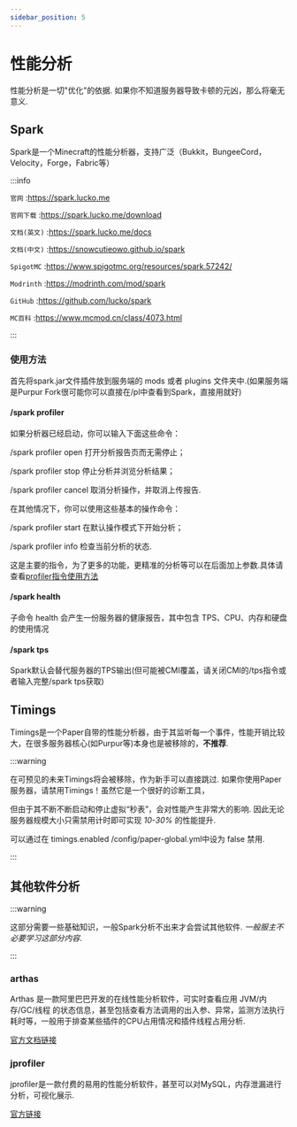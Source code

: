 ```yaml
---
sidebar_position: 5
---
```


# 性能分析

性能分析是一切"优化"的依据. 如果你不知道服务器导致卡顿的元凶，那么将毫无意义.

## Spark

Spark是一个Minecraft的性能分析器，支持广泛（Bukkit，BungeeCord，Velocity，Forge，Fabric等）

:::info

`官网` :https://spark.lucko.me

`官网下载` :https://spark.lucko.me/download

`文档(英文)` :https://spark.lucko.me/docs

`文档(中文)` :https://snowcutieowo.github.io/spark

`SpigotMC` :https://www.spigotmc.org/resources/spark.57242/

`Modrinth` :https://modrinth.com/mod/spark

`GitHub` :https://github.com/lucko/spark

`MC百科` :https://www.mcmod.cn/class/4073.html

:::

### 使用方法

首先将spark.jar文件插件放到服务端的 mods 或者 plugins 文件夹中.(如果服务端是Purpur Fork很可能你可以直接在/pl中查看到Spark，直接用就好)

#### /spark profiler

如果分析器已经启动，你可以输入下面这些命令：

/spark profiler open 打开分析报告页而无需停止；

/spark profiler stop 停止分析并浏览分析结果；

/spark profiler cancel 取消分析操作，并取消上传报告.

在其他情况下，你可以使用这些基本的操作命令：

/spark profiler start 在默认操作模式下开始分析；

/spark profiler info 检查当前分析的状态.

这是主要的指令，为了更多的功能，更精准的分析等可以在后面加上参数.具体请查看[profiler指令使用方法](https://snowcutieowo.github.io/spark/#/spark.command-usage)

#### /spark health

子命令 health 会产生一份服务器的健康报告，其中包含 TPS、CPU、内存和硬盘的使用情况

#### /spark tps

Spark默认会替代服务器的TPS输出(但可能被CMI覆盖，请关闭CMI的/tps指令或者输入完整/spark tps获取)

## Timings

Timings是一个Paper自带的性能分析器，由于其监听每一个事件，性能开销比较大，在很多服务器核心(如Purpur等)本身也是被移除的，**不推荐**.

:::warning

在可预见的未来Timings将会被移除，作为新手可以直接跳过. 如果你使用Paper服务器，请禁用Timings！虽然它是一个很好的诊断工具，

但由于其不断不断启动和停止虚拟“秒表”，会对性能产生非常大的影响. 因此无论服务器规模大小只需禁用计时即可实现 *10-30%* 的性能提升.

可以通过在 timings.enabled /config/paper-global.yml中设为 false 禁用.

:::

## 其他软件分析

:::warning

这部分需要一些基础知识，一般Spark分析不出来才会尝试其他软件. *一般服主不必要学习这部分内容*.

:::

### arthas

Arthas 是一款阿里巴巴开发的在线性能分析软件，可实时查看应用 JVM/内存/GC/线程 的状态信息，甚至包括查看方法调用的出入参、异常，监测方法执行耗时等，一般用于排查某些插件的CPU占用情况和插件线程占用分析.

[官方文档链接](https://arthas.aliyun.com/doc/)

### jprofiler

jprofiler是一款付费的易用的性能分析软件，甚至可以对MySQL，内存泄漏进行分析，可视化展示.

[官方链接](https://www.ej-technologies.com/products/jprofiler/overview.html)
